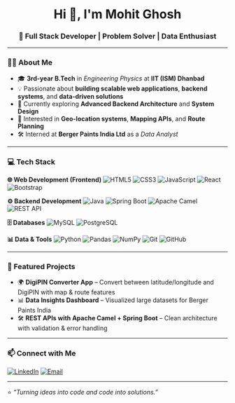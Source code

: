<h1 align="center">Hi 👋, I'm Mohit Ghosh</h1>
<h3 align="center">🚀 Full Stack Developer | Problem Solver | Data Enthusiast</h3>

---

### 👨‍💻 About Me
- 🎓 **3rd-year B.Tech** in *Engineering Physics* at **IIT (ISM) Dhanbad**
- 💡 Passionate about **building scalable web applications**, **backend systems**, and **data-driven solutions**
- 🌱 Currently exploring **Advanced Backend Architecture** and **System Design**
- 📍 Interested in **Geo-location systems**, **Mapping APIs**, and **Route Planning**
- 🛠️ Interned at **Berger Paints India Ltd** as a *Data Analyst*

---

### 💻 Tech Stack

**🌐 Web Development (Frontend)**
![HTML5](https://img.shields.io/badge/HTML5-E34F26.svg?style=for-the-badge&logo=html5&logoColor=white)
![CSS3](https://img.shields.io/badge/CSS3-1572B6.svg?style=for-the-badge&logo=css3&logoColor=white)
![JavaScript](https://img.shields.io/badge/JavaScript-F7DF1E.svg?style=for-the-badge&logo=javascript&logoColor=black)
![React](https://img.shields.io/badge/React-20232A.svg?style=for-the-badge&logo=react&logoColor=61DAFB)
![Bootstrap](https://img.shields.io/badge/Bootstrap-7952B3.svg?style=for-the-badge&logo=bootstrap&logoColor=white)

**⚙️ Backend Development**
![Java](https://img.shields.io/badge/Java-ED8B00.svg?style=for-the-badge&logo=openjdk&logoColor=white)
![Spring Boot](https://img.shields.io/badge/Spring%20Boot-6DB33F.svg?style=for-the-badge&logo=spring&logoColor=white)
![Apache Camel](https://img.shields.io/badge/Apache%20Camel-E04E39.svg?style=for-the-badge&logo=apache&logoColor=white)
![REST API](https://img.shields.io/badge/REST%20API-02569B.svg?style=for-the-badge&logo=postman&logoColor=white)

**🗄️ Databases**
![MySQL](https://img.shields.io/badge/MySQL-4479A1.svg?style=for-the-badge&logo=mysql&logoColor=white)
![PostgreSQL](https://img.shields.io/badge/PostgreSQL-4169E1.svg?style=for-the-badge&logo=postgresql&logoColor=white)

**📊 Data & Tools**
![Python](https://img.shields.io/badge/Python-3776AB.svg?style=for-the-badge&logo=python&logoColor=white)
![Pandas](https://img.shields.io/badge/Pandas-150458.svg?style=for-the-badge&logo=pandas&logoColor=white)
![NumPy](https://img.shields.io/badge/Numpy-013243.svg?style=for-the-badge&logo=numpy&logoColor=white)
![Git](https://img.shields.io/badge/Git-F05032.svg?style=for-the-badge&logo=git&logoColor=white)
![GitHub](https://img.shields.io/badge/GitHub-181717.svg?style=for-the-badge&logo=github&logoColor=white)

---

### 🚀 Featured Projects
- 🌍 **DigiPIN Converter App** – Convert between latitude/longitude and DigiPIN with map & route features  
- 📊 **Data Insights Dashboard** – Visualized large datasets for Berger Paints India  
- 🛠️ **REST APIs with Apache Camel + Spring Boot** – Clean architecture with validation & error handling

---

### 📫 Connect with Me
[![LinkedIn](https://img.shields.io/badge/LinkedIn-0A66C2.svg?style=for-the-badge&logo=linkedin&logoColor=white)](https://www.linkedin.com/)
[![Email](https://img.shields.io/badge/Email-D14836.svg?style=for-the-badge&logo=gmail&logoColor=white)](mailto:your@email.com)

---

⭐️ *“Turning ideas into code and code into solutions.”*
